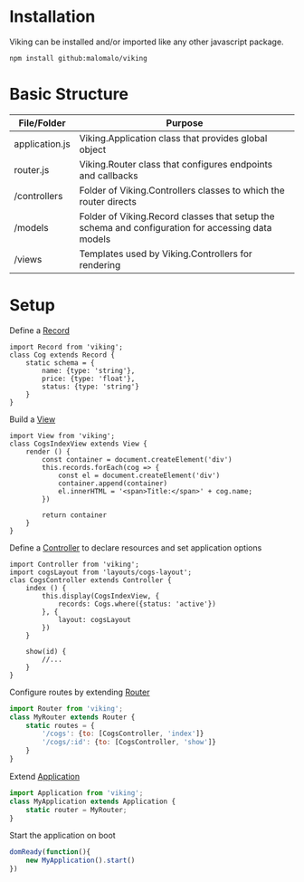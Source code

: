 # Installation
Viking can be installed and/or imported like any other javascript package.

```
npm install github:malomalo/viking
```

# Basic Structure
|File/Folder|Purpose|
|-----------|-------|
|application.js|Viking.Application class that provides global object|
|router.js|Viking.Router class that configures endpoints and callbacks|
|/controllers|Folder of Viking.Controllers classes to which the router directs|
|/models|Folder of Viking.Record classes that setup the schema and configuration for accessing data models|
|/views|Templates used by Viking.Controllers for rendering|

# Setup
Define a [Record](/Viking.Record.html)
```
import Record from 'viking';
class Cog extends Record {
    static schema = {
        name: {type: 'string'},
        price: {type: 'float'},
        status: {type: 'string'}
    }
}
```

Build a [View](/Viking.View.html)
```
import View from 'viking';
class CogsIndexView extends View {
    render () {
        const container = document.createElement('div')
        this.records.forEach(cog => {
            const el = document.createElement('div')
            container.append(container)
            el.innerHTML = '<span>Title:</span>' + cog.name;
        })
        
        return container
    }
}
```

Define a [Controller](/Viking.Controller.html) to declare resources and set application options
```
import Controller from 'viking';
import cogsLayout from 'layouts/cogs-layout';
clas CogsController extends Controller {
    index () {
        this.display(CogsIndexView, {
            records: Cogs.where({status: 'active'})
        }, {
            layout: cogsLayout
        })
    }
    
    show(id) {
        //...
    }
}
```

Configure routes by extending [Router](/Viking.Router.html)
```javascript
import Router from 'viking';
class MyRouter extends Router {
    static routes = {
        '/cogs': {to: [CogsController, 'index']}
        '/cogs/:id': {to: [CogsController, 'show']}
    }
}
```

Extend [Application](/Viking.Application.html)
```javascript
import Application from 'viking';
class MyApplication extends Application {
    static router = MyRouter;
}
```

Start the application on boot
```javascript
domReady(function(){
    new MyApplication().start()
})
```



